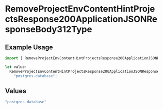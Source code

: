 # RemoveProjectEnvContentHintProjectsResponse200ApplicationJSONResponseBody312Type

## Example Usage

```typescript
import { RemoveProjectEnvContentHintProjectsResponse200ApplicationJSONResponseBody312Type } from "@vercel/sdk/models/removeprojectenvop.js";

let value:
  RemoveProjectEnvContentHintProjectsResponse200ApplicationJSONResponseBody312Type =
    "postgres-database";
```

## Values

```typescript
"postgres-database"
```